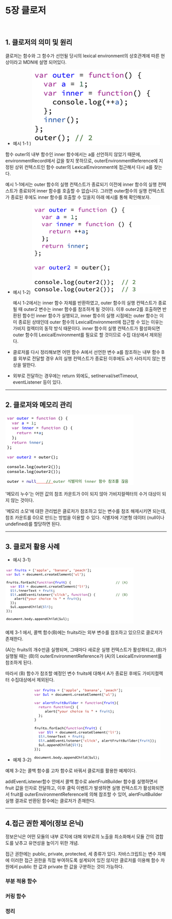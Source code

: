# 5장 클로저

</br>

## 1. 클로저의 의미 및 원리

클로저는 함수와 그 함수가 선언될 당시의 lexical environment의 상호관계에 따른 현상이라고 MDN에 설명 되어있다.

- 예시 1-1 )
  <img src="./image/클로저1.png" width="400px">

함수 outer의 내부 함수인 inner 함수에서는 a를 선언하지 않았기 때문에, environmentRecord에서 값을 찾지 못하므로, outerEnvironmentReference에 지정된 상위 컨텍스트인 함수 outer의 LexicalEnvironment에 접근해서 다시 a를 찾는다.

예시 1-1에서는 outer 함수의 실행 컨텍스트가 종료되기 이전에 inner 함수의 실행 컨텍스트가 종료되어 inner 함수를 호출할 수 없습니다. 그러면 outer함수의 실행 컨텍스트가 종료된 후에도 inner 함수를 호출할 수 있을지 아래 예시를 통해 확인해보자.

- 예시 1-2)
  <img src="./image/클로저2.png" width="400px">

  예시 1-2에서는 inner 함수 자체를 반환하였고, outer 함수의 실행 컨텍스트가 종료될 때 outer2 변수는 inner 함수를 참조하게 될 것이다. 이후 outer2를 호출하면 반환된 함수인 inner 함수가 실행되고, inner 함수의 실행 시점에는 outer 함수는 이미 종료된 상태인데 outer 함수의 LexicalEnvironment에 접근할 수 있는 이유는 가비지 컬렉터의 동작 방식 때문이다. inner 함수의 실행 컨텍스트가 활성화되면 outer 함수의 LexicalEnvironment를 필요로 할 것이므로 수집 대상에서 제외된다.

* 클로저를 다시 정리해보면 어떤 함수 A에서 선언한 변수 a를 참조하는 내부 함수 B를 외부로 전달할 경우 A의 실행 컨텍스트가 종료된 이후에도 a가 사라지지 않는 현상을 말한다.

* 외부로 전달하는 경우에는 return 외에도, setInerval/setTimeout, eventListener 등이 있다.

---

## 2. 클로저와 메모리 관리

<img src="./image/클로저3.png" width="400px">

'메모리 누수'는 어떤 값의 참조 카운트가 0이 되지 않아 가비지컬렉터의 수거 대상이 되지 않는 것이다.

'메모리 소모'에 대한 관리법은 클로저가 참조하고 있는 변수를 참조 해제시키면 되는데, 참조 카운트를 0으로 만드는 방법을 이용할 수 있다. 식별자에 기본형 데이터 (null이나 undefined)를 할당하면 된다.

---

## 3. 클로저 활용 사례

- 예시 3-1)

<img src="./image/클로저5.png" width="400px">

예제 3-1 에서, 콜백 함수(B)에는 fruits라는 외부 변수를 참조하고 있으므로 클로저가 존재한다.

(A)는 fruits의 개수만큼 실행되며, 그때마다 새로운 실행 컨텍스트가 활성화되고, (B)가 실행될 때는 (B)의 outerEnvironmentReference가 (A)의 LexicalEnvironment를 참조하게 된다.

따라서 (B) 함수가 참조할 예정인 변수 fruits에 대해서 A가 종료된 후에도 가비지컬렉터 수집대상에서 제외된다.

- 예제 3-2)
  <img src="./image/클로저6.png" width="400px">

예제 3-2는 콜백 함수를 고차 함수로 바꿔서 클로저를 활용한 예제이다.

addEventListener함수 안에서 콜백 함수로 alertFruitBuilder 함수를 실행하면서 fruit 값을 인자로 전달하고, 이후 클릭 이벤트가 발생하면 실행 컨텍스트가 활성화되면서 fruit를 outerEnvironmentReference에 의해 참조할 수 있어, alertFruitBuilder 실행 결과로 반환된 함수에는 클로저가 존재한다.

---

## 4.접근 권한 제어(정보 은닉)

정보은닉은 어떤 모듈의 내부 로직에 대해 외부로의 노출을 최소화해서 모듈 간의 겹합도를 낮추고 유연성을 높이기 위한 개념.

접근 권한에는 public, private, protected, 세 종류가 있다. 자바스크립트는 변수 자체에 이러한 접근 권한을 직접 부여하도록 설계되어 있진 않지만 클로저를 이용해 함수 차원에서 public 한 값과 private 한 값을 구분하는 것이 가능하다.

### 부분 적용 함수

### 커링 함수

### 정리
